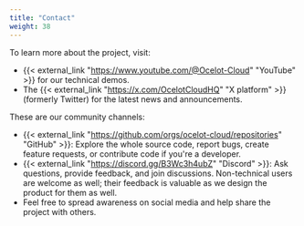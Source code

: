 ```yaml
---
title: "Contact"
weight: 38
---
```


To learn more about the project, visit:

* {{< external_link "https://www.youtube.com/@Ocelot-Cloud" "YouTube" >}} for our technical demos.
* The {{< external_link "https://x.com/OcelotCloudHQ" "X platform" >}} (formerly Twitter) for the latest news and announcements.

These are our community channels:

* {{< external_link "https://github.com/orgs/ocelot-cloud/repositories" "GitHub" >}}: Explore the whole source code, report bugs, create feature requests, or contribute code if you're a developer.
* {{< external_link "https://discord.gg/B3Wc3h4ubZ" "Discord" >}}: Ask questions, provide feedback, and join discussions. Non-technical users are welcome as well; their feedback is valuable as we design the product for them as well.
* Feel free to spread awareness on social media and help share the project with others.
